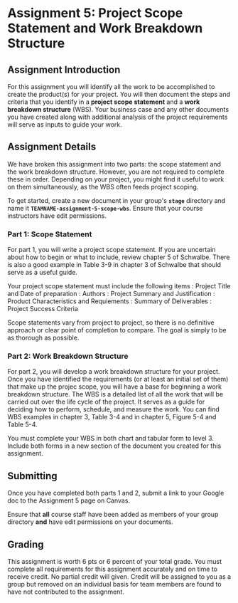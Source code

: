 Assignment 5: Project Scope Statement and Work Breakdown Structure
==========================

## Assignment Introduction

For this assignment you will identify all the work to be accomplished to create the product(s) for your project. You will then document the steps and criteria that you identify in a **project scope statement** and a **work breakdown structure** (WBS). Your business case and any other documents you have created along with additional analysis of the project requirements will serve as inputs to guide your work.

## Assignment Details

We have broken this assignment into two parts: the scope statement and the work breakdown structure. However, you are not required to complete these in order. Depending on your project, you might find it useful to work on them simultaneously, as the WBS often feeds project scoping.

To get started, create a new document in your group's **`stage`** directory and name it **`TEAMNAME-assignment-5-scope-wbs`**. Ensure that your course instructors have edit permissions.

### Part 1: Scope Statement

For part 1, you will write a project scope statement. If you are uncertain about how to begin or what to include, review chapter 5 of Schwalbe. There is also a good example in Table 3-9 in chapter 3 of Schwalbe that should serve as a useful guide.

Your project scope statement must include the following items
: Project Title and Date of preparation
: Authors
: Project Summary and Justification
: Product Characteristics and Requiements
: Summary of Deliverables
: Project Success Criteria

Scope statements vary from project to project, so there is no definitive approach or clear point of completion to compare. The goal is simply to be as thorough as possible.

### Part 2: Work Breakdown Structure

For part 2, you will develop a work breakdown structure for your project. Once you have identified the requirements (or at least an initial set of them) that make up the projec scope, you will have a base for beginning a work breakdown structure. The WBS is a detailed list of all the work that will be carried out over the life cycle of the project. It serves as a guide for deciding how to perform, schedule, and measure the work. You can find WBS examples in chapter 3, Table 3-4 and in chapter 5, Figure 5-4 and Table 5-4. 

You must complete your WBS in both chart and tabular form to level 3. Include both forms in a new section of the document you created for this assignment.

## Submitting 

Once you have completed both parts 1 and 2, submit a link to your Google doc to the Assignment 5 page on Canvas.

Ensure that **all** course staff have been added as members of your group directory **and** have edit permissions on your documents.

## Grading

This assignment is worth 6 pts or 6 percent of your total grade. You must complete all requirements for this assignment accurately and on time to receive credit. No partial credit will given. Credit will be assigned to you as a group but removed on an individual basis for team members are found to have not contributed to the assignment. 

